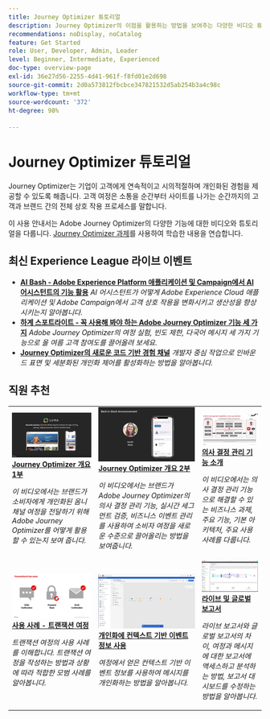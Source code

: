 ```yaml
---
title: Journey Optimizer 튜토리얼
description: Journey Optimizer의 이점을 활용하는 방법을 보여주는 다양한 비디오 튜토리얼이 있습니다.
recommendations: noDisplay, noCatalog
feature: Get Started
role: User, Developer, Admin, Leader
level: Beginner, Intermediate, Experienced
doc-type: overview-page
exl-id: 36e27d56-2255-4d41-961f-f8fd01e2d698
source-git-commit: 2d0a573812fbcbce347821532d5ab254b3a4c98c
workflow-type: tm+mt
source-wordcount: '372'
ht-degree: 98%

---
```



# Journey Optimizer 튜토리얼

Journey Optimizer는 기업이 고객에게 연속적이고 시의적절하며 개인화된 경험을 제공할 수 있도록 해줍니다. 고객 여정은 소통을 순간부터 사이트를 나가는 순간까지의 고객과 브랜드 간의 전체 상호 작용 프로세스를 말합니다.

이 사용 안내서는 Adobe Journey Optimizer의 다양한 기능에 대한 비디오와 튜토리얼을 다룹니다. [Journey Optimizer 과제](https://experienceleague.adobe.com/ko/docs/journey-optimizer-learn/challenges/introduction-and-prerequisites)를 사용하여 학습한 내용을 연습합니다.

<div id="recs-overview-body-1"></div>
<div id="recs-overview-body-2"></div>
<div id="recs-overview-body-3"></div>
<div id="recs-overview-body-4"></div>
<div id="recs-overview-body-5"></div>
<div id="recs-overview-body-6"></div>

<div id="events-section">

## 최신 Experience League 라이브 이벤트

* **[AI Bash - Adobe Experience Platform 애플리케이션 및 Campaign에서 AI 어시스턴트의 기능 활용](https://experienceleague.adobe.com/ko/docs/events/experience-league-live-recordings/episodes/exl-live-episode-09-26-24)**
  *AI 어시스턴트가 어떻게 Adobe Experience Cloud 애플리케이션 및 Adobe Campaign에서 고객 상호 작용을 변화시키고 생산성을 향상시키는지 알아봅니다.*
* **[하계 스포트라이트 - 꼭 사용해 봐야 하는 Adobe Journey Optimizer 기능 세 가지](https://experienceleague.adobe.com/ko/docs/events/experience-league-live-recordings/episodes/exl-live-episode-08-28-24)**
  *Adobe Journey Optimizer의 여정 실험, 빈도 제한, 다국어 메시지 세 가지 기능으로 올 여름 고객 참여도를 끌어올려 보세요.*
* **[Journey Optimizer의 새로운 코드 기반 경험 채널](https://experienceleague.adobe.com/ko/docs/events/experience-league-live-recordings/episodes/exl-live-episode-04-24-24)**
  *개발자 중심 작업으로 인바운드 표면 및 세분화된 개인화 제어를 활성화하는 방법을 알아봅니다.*

</div>

<div id="staff-picks-section">

## 직원 추천

<table>
<tr>
  <td>
    <a href="../introduction/journey-optimizer-overview.md">
      <img alt="Journey Optimizer 개요(비디오)" src="../assets/334174.jpg"/>
    </a>
    <div>
      <a href="../introduction/journey-optimizer-overview-part-1.md">
    <strong>Journey Optimizer 개요 1부 </strong>
    </a>
    </div>
    <p>
    <em>이 비디오에서는 브랜드가 소비자에게 개인화된 옴니채널 여정을 전달하기 위해 Adobe Journey Optimizer를 어떻게 활용할 수 있는지 보여 줍니다.</em>
    <p>
  </td>
    <td>
    <a href="../introduction/journey-optimizer-overview-part-2.md">
      <img alt="Journey Optimizer 개요 2부 - 옴니채널 여정 게재(비디오)" src="../assets/334175.jpg"/>
    </a>
    <div>
      <a href="../introduction/journey-optimizer-overview-part-2.md">
    <strong>Journey Optimizer 개요 2부  </strong>
    </a>
    </div>
    <p>
    <em>이 비디오에서는 브랜드가 Adobe Journey Optimizer의 의사 결정 관리 기능, 실시간 세그먼트 검증, 비즈니스 이벤트 관리를 사용하여 소비자 여정을 새로운 수준으로 끌어올리는 방법을 보여줍니다.</em>
    <p>
  </td>
  </td>
    <td>
    <a href="../decision-management/create-decisions.md">
      <img alt="의사 결정 관리 기능 소개" src="../assets/326961.jpg"/>
    </a>
    <div>
      <a href="../decision-management/create-decisions.md">
    <strong>의사 결정 관리 기능 소개 </strong>
    </a>
    </div>
    <p>
    <em>이 비디오에서는 의사 결정 관리 기능으로 해결할 수 있는 비즈니스 과제, 주요 기능, 기본 아키텍처, 주요 사용 사례를 다룹니다.

</em>
    <p>
  </td>
</tr>
<tr>
  <td>
    <a href="../create-journeys/use-case-transactional-journey.md">
      <img alt="사용 사례 - 트랜잭션 여정 " src="../assets/334202.jpeg"/>
    </a>
    <div>
      <a href="../create-journeys/use-case-transactional-journey.md">
    <strong>사용 사례 - 트랜잭션 여정 </strong>
    </a>
    </div>
    <p>
    <em>트랜잭션 여정의 사용 사례를 이해합니다. 트랜잭션 여정을 작성하는 방법과 상황에 따라 적합한 모범 사례를 알아봅니다.</em>
    <p>
  </td>
    <td>
    <a href="../personalize-content/use-contextual-event-information-for-personalization.md">
      <img alt="개인화에 컨텍스트 기반 이벤트 정보 사용" src="../assets/334165.jpg"/>
    </a>
    <div>
      <a href="../personalize-content/use-contextual-event-information-for-personalization.md">
    <strong>개인화에 컨텍스트 기반 이벤트 정보 사용 </strong>
    </a>
    </div>
    <p>
    <em>여정에서 얻은 컨텍스트 기반 이벤트 정보를 사용하여 메시지를 개인화하는 방법을 알아봅니다.</em>
    <p>
  </td>
  </td>
    <td>
    <a href="../report-and-monitor/live-and-global-reports.md">
      <img alt="라이브 및 글로벌 보고서" src="../assets/334108.jpg"/>
    </a>
    <div>
      <a href="../report-and-monitor/live-and-global-reports.md">
    <strong>라이브 및 글로벌 보고서 </strong>
    </a>
    </div>
    <p>
    <em>라이브 보고서와 글로벌 보고서의 차이, 여정과 메시지에 대한 보고서에 액세스하고 분석하는 방법, 보고서 대시보드를 수정하는 방법을 알아봅니다.

</em>
    <p>
  </td>
</tr>
</table>
</div>
